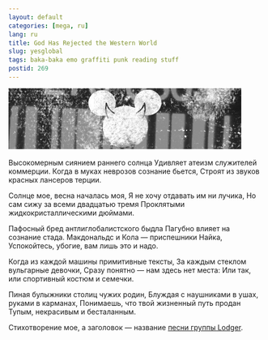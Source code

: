```yaml
---
layout: default
categories: [mega, ru]
lang: ru
title: God Has Rejected the Western World
slug: yesglobal
tags: baka-baka emo graffiti punk reading stuff 
postid: 269
---
```

<img src='/o_O/yesglobal/satanatdisneycom.jpg' alt='satan@disney.com' style="padding-bottom: 15px;"  width="460" height="120"/>
Высокомерным сиянием раннего солнца
Удивляет атеизм служителей коммерции.
Когда в муках неврозов сознание бьется,
Строят из звуков красных лансеров терции.

Солнце мое, весна началась моя,
Я не хочу отдавать им ни лучика,
Но сам сижу за всеми двадцатью тремя
Проклятыми жидкокристаллическими дюймами.

Пафосный бред антлиглобалистского быдла
Пагубно влияет на сознание стада.
Макдональдс и Кола — приспешники Найка,
Успокойтесь, убогие, вам лишь это и надо.

Когда из каждой машины примитивные тексты,
За каждым стеклом вульгарные девочки,
Сразу понятно — нам здесь нет места:
Или так, или спортивный костюм и семечки.

Пиная булыжники столиц чужих родин,
Блуждая с наушниками в ушах, руками в карманах,
Понимаешь, что твой жизненный путь продан
Тупым, некрасивым и бесталанным.

Стихотворение мое, а заголовок — название <a href="http://lodger.tv/tuote/god.swf">песни группы Lodger</a>.